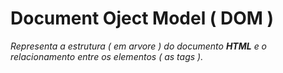 # Document Oject Model ( DOM )

_Representa a estrutura ( em arvore ) do documento **HTML** e o relacionamento entre os elementos ( as tags )._
